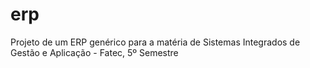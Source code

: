 # erp
Projeto de um ERP genérico para a matéria de Sistemas Integrados de Gestão e Aplicação - Fatec, 5º Semestre

